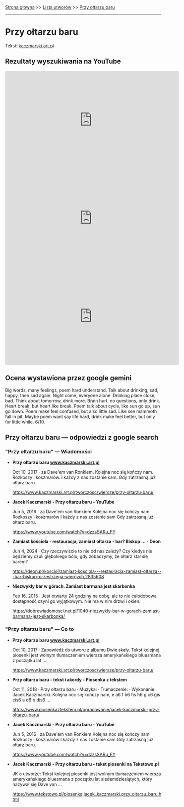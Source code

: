 [Strona główna](../index.md) >> [Lista utworów](../list.md) >> [Przy ołtarzu baru](487.md)

---

# Przy ołtarzu baru

Tekst: [kaczmarski.art.pl](https://www.kaczmarski.art.pl/tworczosc/wiersze/przy-oltarzu-baru/)

## Rezultaty wyszukiwania na YouTube

<iframe width="560" height="315" src="https://www.youtube.com/embed/reoXdSFcp7o?si=IdontcarewhotheIRSsendsImnotpayingtaxes" title="YouTube video player" frameborder="0" allow="accelerometer; autoplay; clipboard-write; encrypted-media; gyroscope; picture-in-picture; web-share" referrerpolicy="strict-origin-when-cross-origin" allowfullscreen></iframe>

<iframe width="560" height="315" src="https://www.youtube.com/embed/dzzsSARu_FY?si=IdontcarewhotheIRSsendsImnotpayingtaxes" title="YouTube video player" frameborder="0" allow="accelerometer; autoplay; clipboard-write; encrypted-media; gyroscope; picture-in-picture; web-share" referrerpolicy="strict-origin-when-cross-origin" allowfullscreen></iframe>

<iframe width="560" height="315" src="https://www.youtube.com/embed/uCGd-Y4J-Y4?si=IdontcarewhotheIRSsendsImnotpayingtaxes" title="YouTube video player" frameborder="0" allow="accelerometer; autoplay; clipboard-write; encrypted-media; gyroscope; picture-in-picture; web-share" referrerpolicy="strict-origin-when-cross-origin" allowfullscreen></iframe>

## Ocena wystawiona przez google gemini

Big words, many feelings, poem hard understand. Talk about drinking, sad, happy, then sad again. Night come, everyone alone. Drinking place close, bad. Think about tomorrow, drink more. Brain hurt, no questions, only drink. Heart break, but heart like break. Poem talk about cycle, like sun go up, sun go down. Poem make feel confused, but also little sad. Like see mammoth fall in pit. Maybe poem want say life hard, drink make feel better, but only for little while. 6/10.


## Przy ołtarzu baru — odpowiedzi z google search

### "Przy ołtarzu baru" — Wiadomości

- **Przy ołtarzu baru www.kaczmarski.art.pl**

    Oct 10, 2017  ·  za Dave'em van Ronkiem. Kolejna noc się kończy nam. Rozkoszy i koszmarów. I każdy z nas zostanie sam. Gdy zatrzasną już ołtarz baru. 

   <https://www.kaczmarski.art.pl/tworczosc/wiersze/przy-oltarzu-baru/>
- **Jacek Kaczmarski - Przy ołtarzu baru - YouTube**

    Jun 5, 2016  ·  za Dave'em van Ronkiem Kolejna noc się kończy nam Rozkoszy i koszmarów I każdy z nas zostanie sam Gdy zatrzasną już ołtarz baru. 

   <https://www.youtube.com/watch?v=dzzsSARu_FY>
- **Zamiast kościoła - restauracja, zamiast ołtarza - bar? Biskup ... - Deon**

    Jun 4, 2024  ·  Czy rzeczywiście to nie od nas zależy? Czy kiedyś nie będziemy czuli głębokiego bólu, gdy zobaczymy, że ołtarz stał się barem? 

   <https://deon.pl/kosciol/zamiast-kosciola---restauracja-zamiast-oltarza---bar-biskup-przestrzega-wiernych,2835608>
- **Niezwykły bar w górach. Zamiast barmana jest skarbonka**

    Feb 16, 2015  ·  Jest otwarty 24 godziny na dobę, ale to nie całodobowa dostępność czyni go wyjątkowym. Nie ma w nim drzwi i okien. 

   <https://dobrewiadomosci.net.pl/1040-niezwykly-bar-w-gorach-zamiast-barmana-jest-skarbonka/>

### "Przy ołtarzu baru" — Co to

- **Przy ołtarzu baru www.kaczmarski.art.pl**

    Oct 10, 2017  ·  Zapowiedź do utworu z albumu Dwie skały. Tekst kolejnej piosenki jest wolnym tłumaczeniem wiersza amerykańskiego bluesmana z początku lat ... 

   <https://www.kaczmarski.art.pl/tworczosc/wiersze/przy-oltarzu-baru/>
- **Przy ołtarzu baru - tekst i akordy - Piosenka z tekstem**

    Oct 11, 2018  ·  Przy ołtarzu baru · Muzyka: · Tłumaczenie: · Wykonanie: Jacek Kaczmarski. Kolejna noc się kończy nam, e a6 f b6 fis h6 g c6 gis cis6 a d6 b dis6 ... 

   <https://www.piosenkaztekstem.pl/opracowanie/jacek-kaczmarski-przy-oltarzu-baru/>
- **Jacek Kaczmarski - Przy ołtarzu baru - YouTube**

    Jun 5, 2016  ·  za Dave'em van Ronkiem Kolejna noc się kończy nam Rozkoszy i koszmarów I każdy z nas zostanie sam Gdy zatrzasną już ołtarz baru. 

   <https://www.youtube.com/watch?v=dzzsSARu_FY>
- **Jacek Kaczmarski - Przy ołtarzu baru - tekst piosenki na Tekstowo.pl**

    JK o utworze: Tekst kolejnej piosenki jest wolnym tłumaczeniem wiersza amerykańskiego bluesmana z początku lat siedemdziesiątych, który nazywał się Dave van ... 

   <https://www.tekstowo.pl/piosenka,jacek_kaczmarski,przy_oltarzu_baru.html>

